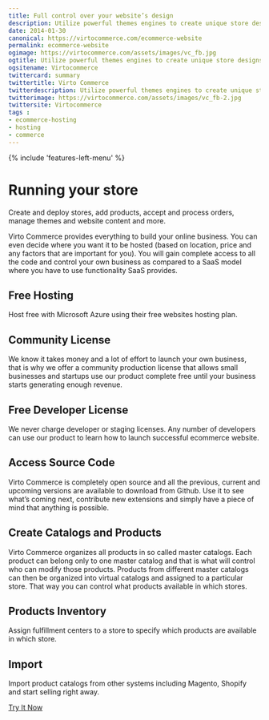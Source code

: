 ```yaml
---
title: Full control over your website’s design
description: Utilize powerful themes engines to create unique store designs.
date: 2014-01-30
canonical: https://virtocommerce.com/ecommerce-website
permalink: ecommerce-website
ogimage: https://virtocommerce.com/assets/images/vc_fb.jpg
ogtitle: Utilize powerful themes engines to create unique store designs
ogsitename: Virtocommerce
twittercard: summary
twittertitle: Virto Commerce
twitterdescription: Utilize powerful themes engines to create unique store designs
twitterimage: https://virtocommerce.com/assets/images/vc_fb-2.jpg
twittersite: Virtocommerce
tags : 
- ecommerce-hosting
- hosting
- commerce
---
```

<div class="business-features clearfix __responsive">
	{% include 'features-left-menu' %}
	<div class="business-cnt">
		<div class="head __search">
			<h1 class="title">Running your store</h1>
		</div>
		<p class="text">Create and deploy stores, add products, accept and process orders, manage themes and website content and more.</p>
		<p class="text">Virto Commerce provides everything to build your online business. You can even decide where you want it to be hosted (based on location, price and any factors that are important for you). You will gain complete access to all the code and control your own business as compared to a SaaS model where you have to use functionality SaaS provides.</p>
		<h2 class="sub-title">Free Hosting</h2>
		<p class="text">Host free with Microsoft Azure using their free websites hosting plan.</p>
		<h2 class="sub-title">Community License</h2>
		<p class="text">We know it takes money and a lot of effort to launch your own business, that is why we offer a community production license that allows small businesses and startups use our product complete free until your business starts generating enough revenue.</p>
		<h2 class="sub-title">Free Developer License</h2>
		<p class="text">We never charge developer or staging licenses. Any number of developers can use our product to learn how to launch successful ecommerce website.</p>
		<h2 class="sub-title">Access Source Code</h2>
		<p class="text">Virto Commerce is completely open source and all the previous, current and upcoming versions are available to download from Github. Use it to see what’s coming next, contribute new extensions and simply have a piece of mind that anything is possible.</p>
		<h2 class="sub-title">Create Catalogs and Products</h2>
		<p class="text">Virto Commerce organizes all products in so called master catalogs. Each product can belong only to one master catalog and that is what will control who can modify those products. Products from different master catalogs can then be organized into virtual catalogs and assigned to a particular store. That way you can control what products available in which stores.</p>
		<h2 class="sub-title">Products Inventory</h2>
		<p class="text">Assign fulfillment centers to a store to specify which products are available in which store.</p>
		<h2 class="sub-title">Import</h2>
		<p class="text">Import product catalogs from other systems including Magento, Shopify and start selling right away.</p>
		<div class="buttons columns">
		<div class="column">
		<a class="button fill" href="/try-now">Try It Now</a>
		</div>
		</div>
	</div>
</div>